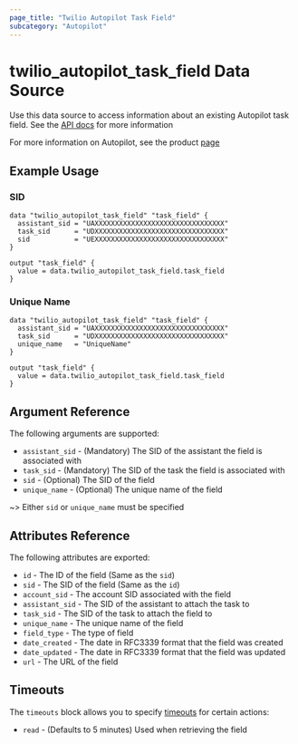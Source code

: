 ```yaml
---
page_title: "Twilio Autopilot Task Field"
subcategory: "Autopilot"
---
```


# twilio_autopilot_task_field Data Source

Use this data source to access information about an existing Autopilot task field. See the [API docs](https://www.twilio.com/docs/autopilot/api/task-field) for more information

For more information on Autopilot, see the product [page](https://www.twilio.com/autopilot)

## Example Usage

### SID

```hcl
data "twilio_autopilot_task_field" "task_field" {
  assistant_sid = "UAXXXXXXXXXXXXXXXXXXXXXXXXXXXXXXXX"
  task_sid      = "UDXXXXXXXXXXXXXXXXXXXXXXXXXXXXXXXX"
  sid           = "UEXXXXXXXXXXXXXXXXXXXXXXXXXXXXXXXX"
}

output "task_field" {
  value = data.twilio_autopilot_task_field.task_field
}
```

### Unique Name

```hcl
data "twilio_autopilot_task_field" "task_field" {
  assistant_sid = "UAXXXXXXXXXXXXXXXXXXXXXXXXXXXXXXXX"
  task_sid      = "UDXXXXXXXXXXXXXXXXXXXXXXXXXXXXXXXX"
  unique_name   = "UniqueName"
}

output "task_field" {
  value = data.twilio_autopilot_task_field.task_field
}
```

## Argument Reference

The following arguments are supported:

- `assistant_sid` - (Mandatory) The SID of the assistant the field is associated with
- `task_sid` - (Mandatory) The SID of the task the field is associated with
- `sid` - (Optional) The SID of the field
- `unique_name` - (Optional) The unique name of the field

~> Either `sid` or `unique_name` must be specified

## Attributes Reference

The following attributes are exported:

- `id` - The ID of the field (Same as the `sid`)
- `sid` - The SID of the field (Same as the `id`)
- `account_sid` - The account SID associated with the field
- `assistant_sid` - The SID of the assistant to attach the task to
- `task_sid` - The SID of the task to attach the field to
- `unique_name` - The unique name of the field
- `field_type` - The type of field
- `date_created` - The date in RFC3339 format that the field was created
- `date_updated` - The date in RFC3339 format that the field was updated
- `url` - The URL of the field

## Timeouts

The `timeouts` block allows you to specify [timeouts](https://www.terraform.io/docs/configuration/resources.html#timeouts) for certain actions:

- `read` - (Defaults to 5 minutes) Used when retrieving the field
